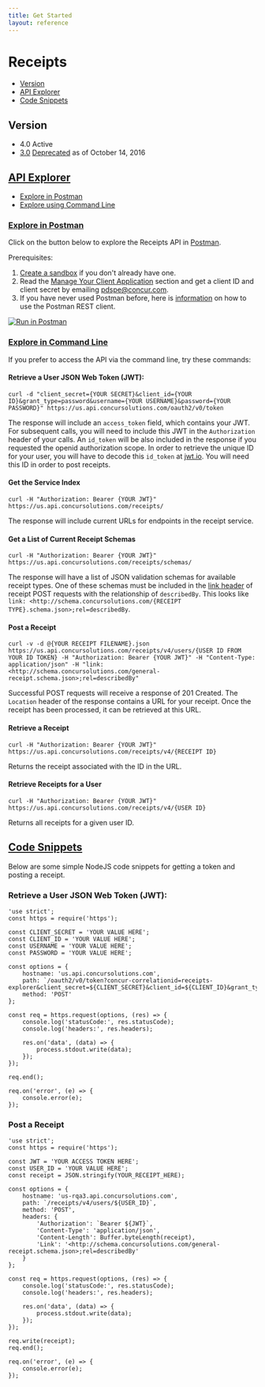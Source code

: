 ```yaml
---
title: Get Started
layout: reference
---
```


# Receipts

- [Version](#version)
- [API Explorer](#explorer)
- [Code Snippets](#code)

## Version

- 4.0 Active
- [3.0](https://developer.concur.com/api-reference/expense/receipts/) [Deprecated](https://developer.concur.com/tools-support/reference/deprecation-policy.html) as of October 14, 2016

## <a href="explorer">API Explorer</a>

- <a href="postman">Explore in Postman</a>
- <a href="commandline">Explore using Command Line</a>

### <a href="postman">Explore in Postman</a>

Click on the button below to explore the Receipts API in [Postman](https://www.getpostman.com/docs/introduction).

Prerequisites:

1. [Create a sandbox](https://developer.concur.com/manage-apps/register.html) if you don't already have one.
2. Read the [Manage Your Client Application](#ManageApp) section and get a client ID and client secret by emailing pdspe@concur.com. 
3. If you have never used Postman before, here is [information](https://www.youtube.com/watch?v=jBjXVrS8nXs&list=PLM-7VG-sgbtD8qBnGeQM5nvlpqB_ktaLZ&autoplay=1) on how to use the Postman REST client.

[![Run in Postman](https://run.pstmn.io/button.svg)](https://app.getpostman.com/run-collection/ccb1f53f5fbd3ba26c37)

### <a href="commandline">Explore in Command Line</a>

If you prefer to access the API via the command line, try these commands:

#### Retrieve a User JSON Web Token (JWT):

```
curl -d "client_secret={YOUR SECRET}&client_id={YOUR ID}&grant_type=password&username={YOUR USERNAME}&password={YOUR PASSWORD}" https://us.api.concursolutions.com/oauth2/v0/token
```
The response will include an `access_token` field, which contains your JWT. For subsequent calls, you will need to include this JWT in the `Authorization` header of your calls. An `id_token` will be also included in the response if you requested the openid authorization scope. In order to retrieve the unique ID for your user, you will have to decode this `id_token` at [jwt.io](https://jwt.io/). You will need this ID in order to post receipts.

#### Get the Service Index

```
curl -H "Authorization: Bearer {YOUR JWT}" https://us.api.concursolutions.com/receipts/
```
The response will include current URLs for endpoints in the receipt service.

#### Get a List of Current Receipt Schemas

```
curl -H "Authorization: Bearer {YOUR JWT}" https://us.api.concursolutions.com/receipts/schemas/
```
The response will have a list of JSON validation schemas for available receipt types. One of these schemas must be included in the [link header](http://json-schema.org/latest/json-schema-core.html#anchor35) of receipt POST requests with the relationship of `describedBy`. This looks like `link: <http://schema.concursolutions.com/{RECEIPT TYPE}.schema.json>;rel=describedBy`.

#### Post a Receipt

```
curl -v -d @{YOUR RECEIPT FILENAME}.json https://us.api.concursolutions.com/receipts/v4/users/{USER ID FROM YOUR ID TOKEN} -H "Authorization: Bearer {YOUR JWT}" -H "Content-Type: application/json" -H "link: <http://schema.concursolutions.com/general-receipt.schema.json>;rel=describedBy"
```
Successful POST requests will receive a response of 201 Created. The `Location` header of the response contains a URL for your receipt. Once the receipt has been processed, it can be retrieved at this URL.

#### Retrieve a Receipt

```
curl -H "Authorization: Bearer {YOUR JWT}" https://us.api.concursolutions.com/receipts/v4/{RECEIPT ID}
```
Returns the receipt associated with the ID in the URL.

#### Retrieve Receipts for a User

```
curl -H "Authorization: Bearer {YOUR JWT}" https://us.api.concursolutions.com/receipts/v4/{USER ID}
```
Returns all receipts for a given user ID.

## <a href="#code">Code Snippets</a>

Below are some simple NodeJS code snippets for getting a token and posting a receipt.

### Retrieve a User JSON Web Token (JWT):

```
'use strict';
const https = require('https');

const CLIENT_SECRET = 'YOUR VALUE HERE';
const CLIENT_ID = 'YOUR VALUE HERE';
const USERNAME = 'YOUR VALUE HERE';
const PASSWORD = 'YOUR VALUE HERE';

const options = {
    hostname: 'us.api.concursolutions.com',
    path: `/oauth2/v0/token?concur-correlationid=receipts-explorer&client_secret=${CLIENT_SECRET}&client_id=${CLIENT_ID}&grant_type=password&username=${USERNAME}&password=${PASSWORD}`,
    method: 'POST'
};

const req = https.request(options, (res) => {
    console.log('statusCode:', res.statusCode);
    console.log('headers:', res.headers);

    res.on('data', (data) => {
        process.stdout.write(data);
    });
});

req.end();

req.on('error', (e) => {
    console.error(e);
});
```

### Post a Receipt

```
'use strict';
const https = require('https');

const JWT = 'YOUR ACCESS TOKEN HERE';
const USER_ID = 'YOUR VALUE HERE';
const receipt = JSON.stringify(YOUR_RECEIPT_HERE);

const options = {
    hostname: 'us-rqa3.api.concursolutions.com',
    path: `/receipts/v4/users/${USER_ID}`,
    method: 'POST',
    headers: {
        'Authorization': `Bearer ${JWT}`,
        'Content-Type': 'application/json',
        'Content-Length': Buffer.byteLength(receipt),
        'Link': '<http://schema.concursolutions.com/general-receipt.schema.json>;rel=describedBy'
    }
};

const req = https.request(options, (res) => {
    console.log('statusCode:', res.statusCode);
    console.log('headers:', res.headers);

    res.on('data', (data) => {
        process.stdout.write(data);
    });
});

req.write(receipt);
req.end();

req.on('error', (e) => {
    console.error(e);
});
```



